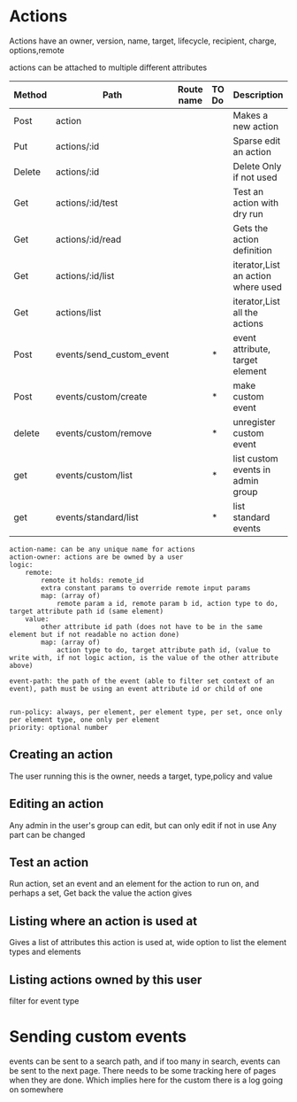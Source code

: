 # Actions


Actions have an owner, version, name, target, lifecycle, recipient, charge, options,remote

actions can be attached to multiple different attributes

| Method | Path                     | Route name | TO Do | Description                        |
|--------|--------------------------|------------|:------|------------------------------------|
| Post   | action                   |            |       | Makes a new action                 |
| Put    | actions/:id              |            |       | Sparse edit an action              |
| Delete | actions/:id              |            |       | Delete Only if not used            |
| Get    | actions/:id/test         |            |       | Test an action with dry run        |
| Get    | actions/:id/read         |            |       | Gets the action definition         |
| Get    | actions/:id/list         |            |       | iterator,List an action where used |
| Get    | actions/list             |            |       | iterator,List all the actions      |
| Post   | events/send_custom_event |            | *     | event attribute, target element    |
| Post   | events/custom/create     |            | *     | make custom event                  |
| delete | events/custom/remove     |            | *     | unregister custom event            |
| get    | events/custom/list       |            | *     | list custom events in admin group  |
| get    | events/standard/list     |            | *     | list standard events               |

    action-name: can be any unique name for actions
    action-owner: actions are be owned by a user
    logic:
        remote:
            remote it holds: remote_id
            extra constant params to override remote input params
            map: (array of) 
                remote param a id, remote param b id, action type to do, target attribute path id (same element)
        value:
            other attribute id path (does not have to be in the same element but if not readable no action done)
            map: (array of)
                action type to do, target attribute path id, (value to write with, if not logic action, is the value of the other attribute above)

    event-path: the path of the event (able to filter set context of an event), path must be using an event attribute id or child of one
    

    run-policy: always, per element, per element type, per set, once only per element type, one only per element
    priority: optional number


## Creating an action
The user running this is the owner,
needs a target, type,policy and value



## Editing an action

Any admin in the user's group can edit, but can only edit if not in use
Any part can be changed

## Test an action
Run action, set an event and an element for the action to run on, and perhaps a set,
Get back the value the action gives


## Listing where an action is used at

Gives a list of attributes this action is used at, wide option to list the element types and elements

## Listing actions owned by this user

filter for event type

# Sending custom events
events can be sent to a search path, and if too many in search, events can be sent to the next page.
There needs to be some tracking here of pages when they are done. Which implies here for the custom there is a log going on somewhere
